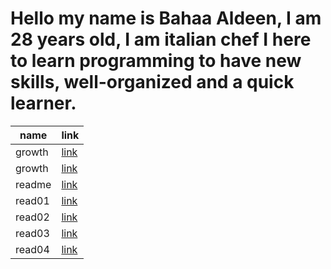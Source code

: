 # Hello my name is Bahaa Aldeen,  I am 28 years old, I am italian chef I here to learn programming to have new skills, well-organized and a quick learner. 

| name  | link |
| ------- | ------- |
| growth |  [link](https://baha2ka.github.io/reading_notes/growth)|
| growth |[link](https://baha2ka.github.io/reading_notes/growth)|
| readme  | [link](https://baha2ka.github.io/reading_notes/)     
|  read01 | [link](https://baha2ka.github.io/reading_notes/read01) |
|  read02 | [link](https://baha2ka.github.io/reading_notes/read02) |
|  read03 | [link](https://baha2ka.github.io/reading_notes/read03) |
|  read04 | [link](https://baha2ka.github.io/reading_notes/read04) |